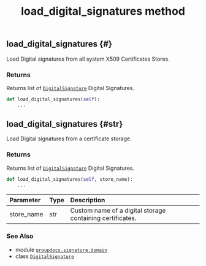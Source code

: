 ﻿---
title: load_digital_signatures method
second_title: GroupDocs.Signature for Python via .NET API References
description: 
type: docs
url: /python-net/groupdocs.signature.domain/digitalsignature/load_digital_signatures/
is_root: false
weight: 30
---

## load_digital_signatures {#}

Load Digital signatures from all system X509 Certificates Stores.


### Returns 


Returns list of [`DigitalSignature`](/signature/python-net/groupdocs.signature.domain/digitalsignature) Digital Signatures.


```python
def load_digital_signatures(self):
    ...
```




## load_digital_signatures {#str}

Load Digital signatures from a certificate storage.


### Returns 


Returns list of [`DigitalSignature`](/signature/python-net/groupdocs.signature.domain/digitalsignature) Digital Signatures.


```python
def load_digital_signatures(self, store_name):
    ...
```


| Parameter | Type | Description |
| :- | :- | :- |
| store_name | str | Custom name of a digital storage containing certificates. |



### See Also
* module [`groupdocs.signature.domain`](../../)
* class [`DigitalSignature`](/signature/python-net/groupdocs.signature.domain/digitalsignature)
